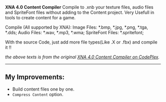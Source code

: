 ﻿__XNA 4.0 Content Compiler__ Compile to .xnb your texture files, audio files and SpriteFont files without adding to the Content project. 
Very Usefull in tools to create content for a game.

Compile (All supported by XNA):
Image Files: *.bmp, *.jpg, *.png, *.tga, *.dds;
Audio Files: *.wav, *.mp3, *.wma;
SpriteFont Files: *.spritefont;

With the source Code, just add more file types(Like .X or .fbx) and compile it !!

_the above texts is from the original [XNA 4.0 Content Compiler on CodePlex](http://xnacontentcompiler.codeplex.com/)._

------

My Improvements:
------
* Build content files one by one.
* `Compress Content` option.